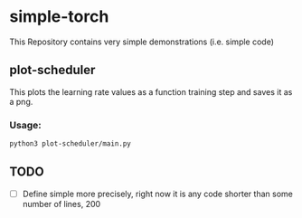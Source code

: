 # simple-torch
This Repository contains very simple demonstrations (i.e. simple code)



## plot-scheduler
This plots the learning rate values as a function training step and saves it as a png.

### Usage:
```bash
python3 plot-scheduler/main.py
```

## TODO
- [ ] Define simple more precisely, right now it is any code shorter than some number of lines, 200